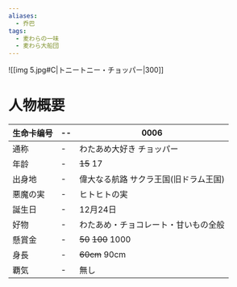 ```yaml
---
aliases:
  - 乔巴
tags:
  - 麦わらの一味
  - 麦わら大船団
---
```


![[img 5.jpg#C|トニートニー・チョッパー|300]]
# 人物概要

| 生命卡编号 | --  | 0006                 |
| ----- | --- | -------------------- |
| 通称    | -   | わたあめ大好き チョッパー        |
| 年龄    | -   | ~~15~~ 17            |
| 出身地   | -   | 偉大なる航路 サクラ王国(旧ドラム王国) |
| 悪魔の実  | -   | ヒトヒトの実               |
| 誕生日   | -   | 12月24日               |
| 好物    | -   | わたあめ・チョコレート・甘いもの全般   |
| 懸賞金   | -   | ~~50~~ ~~100~~ 1000  |
| 身長    | -   | ~~60cm~~ 90cm        |
| 覇気    | -   | 無し                   |





